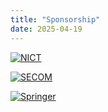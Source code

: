 ```yaml
---
title: "Sponsorship"
date: 2025-04-19
---
```

[
<img src="/images/sponsors/nict.jpg" alt="NICT" class="img-fixed">
](https://www.nict.go.jp/en/)

[
<img src="/images/sponsors/secom.jpg" alt="SECOM" class="img-fixed">
](https://www.secomzaidan.jp/)

[
<img src="/images/sponsors/springer.jpg" alt="Springer" class="img-fixed">
](https://www.springer.com/gp)
